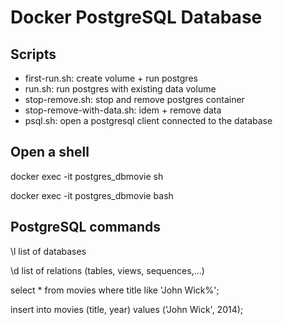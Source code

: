 # Docker PostgreSQL Database

## Scripts
- first-run.sh: create volume + run postgres
- run.sh: run postgres with existing data volume
- stop-remove.sh: stop and remove postgres container
- stop-remove-with-data.sh: idem + remove data
- psql.sh: open a postgresql client connected to the database


## Open a shell

docker exec -it postgres_dbmovie sh

docker exec -it postgres_dbmovie bash

## PostgreSQL commands

\l list of databases

\d list of relations (tables, views, sequences,...)

select * from movies where title like 'John Wick%';

insert into movies (title, year) values ('John Wick', 2014);


